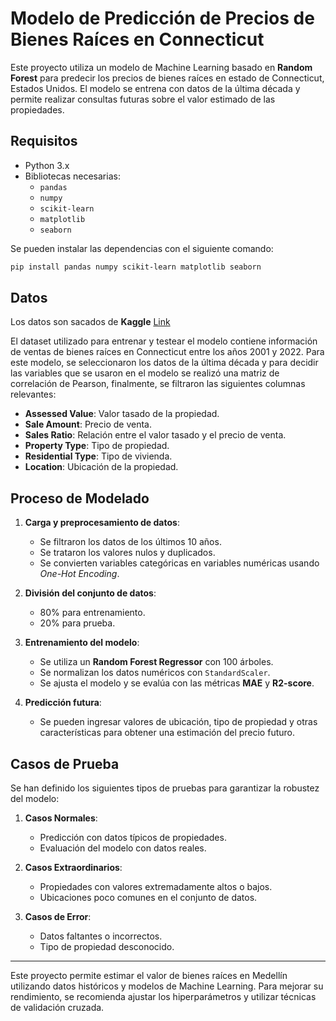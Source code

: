 # Modelo de Predicción de Precios de Bienes Raíces en Connecticut

Este proyecto utiliza un modelo de Machine Learning basado en **Random Forest** para predecir los precios de bienes raíces en estado de Connecticut, Estados Unidos. El modelo se entrena con datos de la última década y permite realizar consultas futuras sobre el valor estimado de las propiedades.

## Requisitos

- Python 3.x
- Bibliotecas necesarias:
  - `pandas`
  - `numpy`
  - `scikit-learn`
  - `matplotlib`
  - `seaborn`

Se pueden instalar las dependencias con el siguiente comando:

```bash
pip install pandas numpy scikit-learn matplotlib seaborn
```

## Datos

Los datos son sacados de **Kaggle** [Link](https://www.kaggle.com/datasets/arjavaniket/real-estate-sales-2001-2022-gl)

El dataset utilizado para entrenar y testear el modelo contiene información de ventas de bienes raíces en Connecticut entre los años 2001 y 2022. Para este modelo, se seleccionaron los datos de la última década y para decidir las variables que se usaron en el modelo se realizó una matriz de correlación de Pearson, finalmente, se filtraron las siguientes columnas relevantes:

- **Assessed Value**: Valor tasado de la propiedad.
- **Sale Amount**: Precio de venta.
- **Sales Ratio**: Relación entre el valor tasado y el precio de venta.
- **Property Type**: Tipo de propiedad.
- **Residential Type**: Tipo de vivienda.
- **Location**: Ubicación de la propiedad.

## Proceso de Modelado

1. **Carga y preprocesamiento de datos**:
   - Se filtraron los datos de los últimos 10 años.
   - Se trataron los valores nulos y duplicados.
   - Se convierten variables categóricas en variables numéricas usando *One-Hot Encoding*.
   
2. **División del conjunto de datos**:
   - 80% para entrenamiento.
   - 20% para prueba.

3. **Entrenamiento del modelo**:
   - Se utiliza un **Random Forest Regressor** con 100 árboles.
   - Se normalizan los datos numéricos con `StandardScaler`.
   - Se ajusta el modelo y se evalúa con las métricas **MAE** y **R2-score**.

4. **Predicción futura**:
   - Se pueden ingresar valores de ubicación, tipo de propiedad y otras características para obtener una estimación del precio futuro.





## Casos de Prueba

Se han definido los siguientes tipos de pruebas para garantizar la robustez del modelo:

1. **Casos Normales**:
   - Predicción con datos típicos de propiedades.
   - Evaluación del modelo con datos reales.

2. **Casos Extraordinarios**:
   - Propiedades con valores extremadamente altos o bajos.
   - Ubicaciones poco comunes en el conjunto de datos.

3. **Casos de Error**:
   - Datos faltantes o incorrectos.
   - Tipo de propiedad desconocido.

---

Este proyecto permite estimar el valor de bienes raíces en Medellín utilizando datos históricos y modelos de Machine Learning. Para mejorar su rendimiento, se recomienda ajustar los hiperparámetros y utilizar técnicas de validación cruzada.


